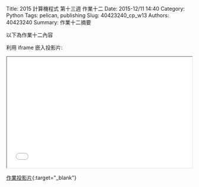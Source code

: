 Title: 2015 計算機程式  第十三週 作業十二
Date: 2015-12/11 14:40
Category: Python
Tags: pelican, publishing
Slug: 40423240_cp_w13
Authors: 40423240
Summary: 作業十二摘要

以下為作業十二內容

利用 iframe 嵌入投影片:

<iframe src="40423240_cp_w13_p.html" width="500" height="300"></iframe>

[作業投影片](40423240_cp_w13_p.html){:target="_blank"}

